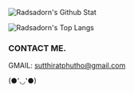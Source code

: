 ![Radsadorn's Github Stat](https://github-readme-stats.vercel.app/api?username=radsadorn&show_icons=true&locale=en)

![Radsadorn's Top Langs](https://github-readme-stats.vercel.app/api/top-langs?username=radsadorn&show_icons=true&locale=en&layout=compact")

### CONTACT ME.
GMAIL: sutthiratphutho@gmail.com

(●'◡'●)

